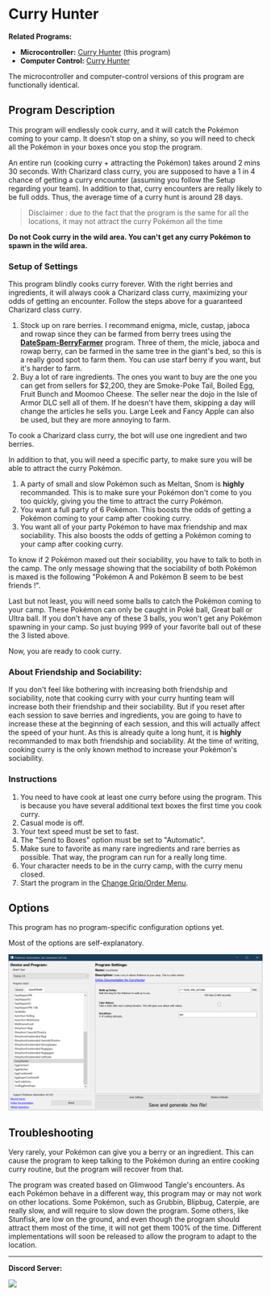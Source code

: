 # Curry Hunter

**Related Programs:**
- **Microcontroller:** [Curry Hunter](https://github.com/PokemonAutomation/Microcontroller/blob/master/Wiki/Programs/PokemonSwSh/CurryHunter.md) (this program)
- **Computer Control:** [Curry Hunter](https://github.com/PokemonAutomation/ComputerControl/blob/master/Wiki/Programs/PokemonSwSh/CurryHunter.md)

The microcontroller and computer-control versions of this program are functionally identical.


## Program Description

This program will endlessly cook curry, and it will catch the Pokémon coming to your camp. It doesn't stop on a shiny, so you will need to check all the Pokémon in your boxes once you stop the program.

An entire run (cooking curry + attracting the Pokémon) takes around 2 mins 30 seconds. With Charizard class curry, you are supposed to have a 1 in 4 chance of getting a curry encounter (assuming you follow the Setup regarding your team). In addition to that, curry encounters are really likely to be full odds. Thus, the average time of a curry hunt is around 28 days.

> Disclaimer : due to the fact that the program is the same for all the locations, it may not attract the curry Pokémon all the time

**Do not Cook curry in the wild area. You can't get any curry Pokémon to spawn in the wild area.**


### Setup of Settings

This program blindly cooks curry forever. With the right berries and ingredients, it will always cook a Charizard class curry, maximizing your odds of getting an encounter. Follow the steps above for a guaranteed Charizard class curry.

1. Stock up on rare berries. I recommand enigma, micle, custap, jaboca and rowap since they can be farmed from berry trees using the [**DateSpam-BerryFarmer**](DateSpam-BerryFarmer.md) program. Three of them, the micle, jaboca and rowap berry, can be farmed in the same tree in the giant's bed, so this is a really good spot to farm them. You can use starf berry if you want, but it's harder to farm.
2. Buy a lot of rare ingredients. The ones you want to buy are the one you can get from sellers for $2,200, they are Smoke-Poke Tail, Boiled Egg, Fruit Bunch and Moomoo Cheese. The seller near the dojo in the Isle of Armor DLC sell all of them. If he doesn't have them, skipping a day will change the articles he sells you. Large Leek and Fancy Apple can also be used, but they are more annoying to farm.

To cook a Charizard class curry, the bot will use one ingredient and two berries.

In addition to that, you will need a specific party, to make sure you will be able to attract the curry Pokémon. 

1. A party of small and slow Pokémon such as Meltan, Snom is **highly** recommanded. This is to make sure your Pokémon don't come to you too quickly, giving you the time to attract the curry Pokémon. 
2. You want a full party of 6 Pokémon. This boosts the odds of getting a Pokémon coming to your camp after cooking curry.
3. You want all of your party Pokémon to have max friendship and max sociability. This also boosts the odds of getting a Pokémon coming to your camp after cooking curry. 

To know if 2 Pokémon maxed out their sociability, you have to talk to both in the camp. The only message showing that the sociability of both Pokémon is maxed is the following "Pokémon A and Pokémon B seem to be best friends !".

Last but not least, you will need some balls to catch the Pokémon coming to your camp. These Pokémon can only be caught in Poké ball, Great ball or Ultra ball. If you don't have any of these 3 balls, you won't get any Pokémon spawning in your camp. So just buying 999 of your favorite ball out of these the 3 listed above.

Now, you are ready to cook curry.


### About Friendship and Sociability:

If you don't feel like bothering with increasing both friendship and sociability, note that cooking curry with your curry hunting team will increase both their friendship and their sociability. But if you reset after each session to save berries and ingredients, you are going to have to increase these at the beginning of each session, and this will actually affect the speed of your hunt. As this is already quite a long hunt, it is **highly** recommanded to max both friendship and sociability. At the time of writing, cooking curry is the only known method to increase your Pokémon's sociability.


### Instructions

1. You need to have cook at least one curry before using the program. This is because you have several additional text boxes the first time you cook curry.
2. Casual mode is off.
3. Your text speed must be set to fast.
4. The "Send to Boxes" option must be set to "Automatic".
5. Make sure to favorite as many rare ingredients and rare berries as possible. That way, the program can run for a really long time.
6. Your character needs to be in the curry camp, with the curry menu closed.
7. Start the program in the [Change Grip/Order Menu](/Wiki/Programs/NintendoSwitch/ChangeGripOrderMenu.md).


## Options

This program has no program-specific configuration options yet.

Most of the options are self-explanatory.

<img src="images/CurryHunter-Settings.png">


## Troubleshooting

Very rarely, your Pokémon can give you a berry or an ingredient. This can cause the program to keep talking to the Pokémon during an entire cooking curry routine, but the program will recover from that.

The program was created based on Glimwood Tangle's encounters. As each Pokémon behave in a different way, this program may or may not work on other locations. Some Pokémon, such as Grubbin, Blipbug, Caterpie, are really slow, and will require to slow down the program. Some others, like Stunfisk, are low on the ground, and even though the program should attract them most of the time, it will not get them 100% of the time. Different implementations will soon be released to allow the program to adapt to the location.


<hr>

**Discord Server:** 

[<img src="https://canary.discordapp.com/api/guilds/695809740428673034/widget.png?style=banner2">](https://discord.gg/cQ4gWxN)



